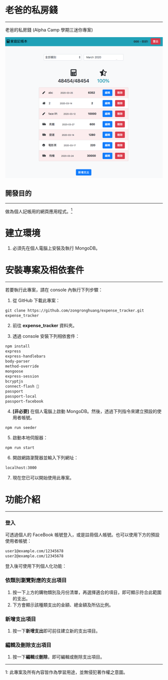 # 老爸的私房錢
---
老爸的私房錢 (Alpha Camp 學期三迷你專案)

![Demo](/Demo.png)

## 開發目的
---
做為個人記帳用的網頁應用程式。[<sup>1</sup>](#1)

# 建立環境
1. 必須先在個人電腦上安裝及執行 MongoDB。

# 安裝專案及相依套件
---
若要執行此專案，請在 console 內執行下列步驟：

1. 從 GitHub 下載此專案：
```
git clone https://github.com/zongronghuang/expense_tracker.git expense_tracker
``` 
2. 前往 **expense_tracker** 資料夾。

3. 透過 console 安裝下列相依套件：
```
npm install 
express 
express-handlebars 
body-parser 
method-override 
mongoose 
express-session 
bcryptjs 
connect-flash 
passport 
passport-local 
passport-facebook
```

4. **[非必要]** 在個人電腦上啟動 MongoDB。然後，透過下列指令來建立預設的使用者帳號。
```
npm run seeder
```

5. 啟動本地伺服器：
```
npm run start
```

6. 開啟網路瀏覽器並輸入下列網址：
```
localhost:3000
```

7. 現在您已可以開始使用此專案。

# 功能介紹
---
### 登入
可透過個人的 FaceBook 帳號登入，或是註冊個人帳號。也可以使用下方的預設使用者帳號：
```
user1@example.com/12345678
user2@example.com/12345678
```

登入後可使用下列個人化功能：

### 依類別瀏覽對應的支出項目
1. 按一下上方的購物類別及月份清單，再選擇適合的項目，即可顯示符合此範圍的支出。
2. 下方會顯示該種類支出的金額、總金額及所佔比例。

### 新增支出項目
1. 按一下**新增支出**即可前往建立新的支出項目。

### 編輯及刪除支出項目
1. 按一下**編輯**或**刪除**，即可編輯或刪除支出項目。

---
<a class="anchor" id="1">1</a>: 此專案及所有內容皆作為學習用途，並無侵犯著作權之意圖。